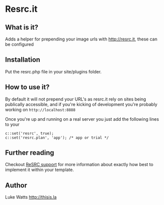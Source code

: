 # Resrc.it

## What is it?

Adds a helper for prepending your image urls with http://resrc.it, these can be configured

## Installation 

Put the resrc.php file in your site/plugins folder. 

## How to use it?

By default it will not prepend your URL's as resrc.it rely on sites being publically accessible, and if you're kicking of development you're probably working on `http://localhost:8888`

Once you're up and running on a real server you just add the following lines to your

```
c::set('resrc', true);
c::set('resrc.plan', 'app'); /* app or trial */
```

## Further reading

Checkout [ReSRC support](http://www.resrc.it/support) for more information about exactly how best to implement it within your template. 

## Author
Luke Watts
<http://thisis.la>